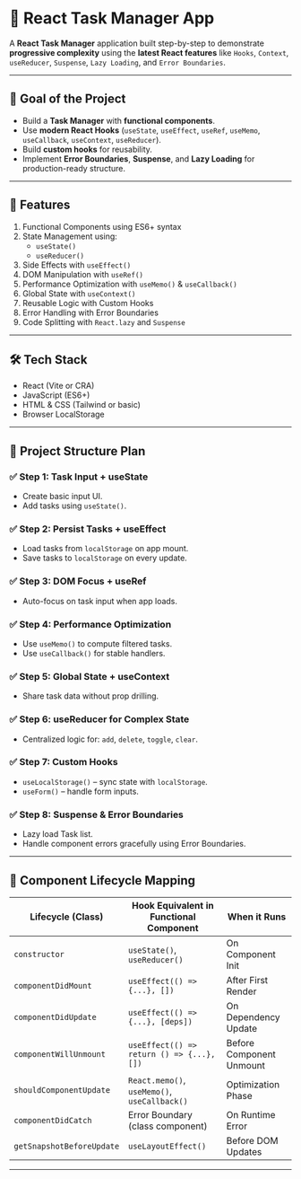 # 🧠 React Task Manager App

A **React Task Manager** application built step-by-step to demonstrate **progressive complexity** using the **latest React features** like `Hooks`, `Context`, `useReducer`, `Suspense`, `Lazy Loading`, and `Error Boundaries`.

---

## 🚀 Goal of the Project

- Build a **Task Manager** with **functional components**.
- Use **modern React Hooks** (`useState`, `useEffect`, `useRef`, `useMemo`, `useCallback`, `useContext`, `useReducer`).
- Build **custom hooks** for reusability.
- Implement **Error Boundaries**, **Suspense**, and **Lazy Loading** for production-ready structure.

---

## 🧩 Features

1. Functional Components using ES6+ syntax
2. State Management using:
   - `useState()`
   - `useReducer()`
3. Side Effects with `useEffect()`
4. DOM Manipulation with `useRef()`
5. Performance Optimization with `useMemo()` & `useCallback()`
6. Global State with `useContext()`
7. Reusable Logic with Custom Hooks
8. Error Handling with Error Boundaries
9. Code Splitting with `React.lazy` and `Suspense`

---

## 🛠️ Tech Stack

- React (Vite or CRA)
- JavaScript (ES6+)
- HTML & CSS (Tailwind or basic)
- Browser LocalStorage

---

## 🧱 Project Structure Plan

### ✅ Step 1: Task Input + useState
- Create basic input UI.
- Add tasks using `useState()`.

### ✅ Step 2: Persist Tasks + useEffect
- Load tasks from `localStorage` on app mount.
- Save tasks to `localStorage` on every update.

### ✅ Step 3: DOM Focus + useRef
- Auto-focus on task input when app loads.

### ✅ Step 4: Performance Optimization
- Use `useMemo()` to compute filtered tasks.
- Use `useCallback()` for stable handlers.

### ✅ Step 5: Global State + useContext
- Share task data without prop drilling.

### ✅ Step 6: useReducer for Complex State
- Centralized logic for: `add`, `delete`, `toggle`, `clear`.

### ✅ Step 7: Custom Hooks
- `useLocalStorage()` – sync state with `localStorage`.
- `useForm()` – handle form inputs.

### ✅ Step 8: Suspense & Error Boundaries
- Lazy load Task list.
- Handle component errors gracefully using Error Boundaries.

---

## 🔁 Component Lifecycle Mapping

| Lifecycle (Class)           | Hook Equivalent in Functional Component       | When it Runs               |
|----------------------------|-----------------------------------------------|----------------------------|
| `constructor`              | `useState()`, `useReducer()`                  | On Component Init          |
| `componentDidMount`       | `useEffect(() => {...}, [])`                 | After First Render         |
| `componentDidUpdate`      | `useEffect(() => {...}, [deps])`             | On Dependency Update       |
| `componentWillUnmount`    | `useEffect(() => return () => {...}, [])`    | Before Component Unmount   |
| `shouldComponentUpdate`   | `React.memo()`, `useMemo()`, `useCallback()` | Optimization Phase         |
| `componentDidCatch`       | Error Boundary (class component)              | On Runtime Error           |
| `getSnapshotBeforeUpdate` | `useLayoutEffect()`                           | Before DOM Updates         |

---
